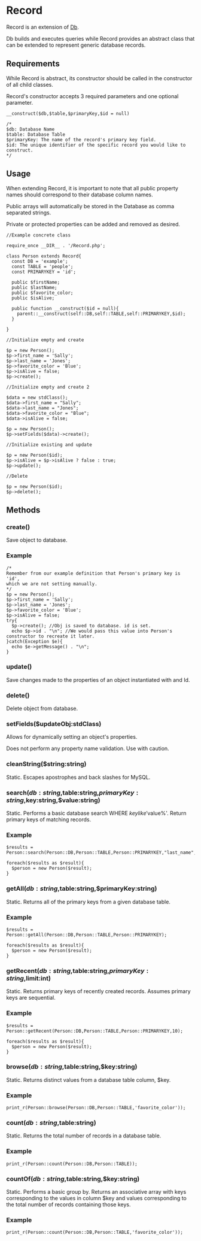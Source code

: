 # Record

Record is an extension of <a href="https://github.com/outlawdesigns-io/Db">Db</a>.

Db builds and executes queries while Record provides an abstract class that can be extended to represent generic database records.

## Requirements

While Record is abstract, its constructor should be called in the constructor of all child classes.

Record's constructor accepts 3 required parameters and one optional parameter.

```
__construct($db,$table,$primaryKey,$id = null)

/*
$db: Database Name
$table: Database Table
$primaryKey: The name of the record's primary key field.
$id: The unique identifier of the specific record you would like to construct.
*/
```


## Usage

When extending Record, it is important to note that all public property names should correspond to their database column names.

Public arrays will automatically be stored in the Database as comma separated strings.

Private or protected properties can be added and removed as desired.

```
//Example concrete class

require_once __DIR__ . '/Record.php';

class Person extends Record{
  const DB = 'example';
  const TABLE = 'people';
  const PRIMARYKEY = 'id';

  public $firstName;
  public $lastName;
  public $favorite_color;
  public $isAlive;

  public function __construct($id = null){
    parent::__construct(self::DB,self::TABLE,self::PRIMARYKEY,$id);
  }

}

//Initialize empty and create

$p = new Person();
$p->first_name = 'Sally';
$p->last_name = 'Jones';
$p->favorite_color = 'Blue';
$p->isAlive = false;
$p->create();

//Initialize empty and create 2

$data = new stdClass();
$data->first_name = "Sally";
$data->last_name = "Jones";
$data->favorite_color = "Blue";
$data->isAlive = false;

$p = new Person();
$p->setFields($data)->create();

//Initialize existing and update

$p = new Person($id);
$p->isAlive = $p->isAlive ? false : true;
$p->update();

//Delete

$p = new Person($id);
$p->delete();

```

## Methods

### create()

Save object to database.

### Example
```
/*
Remember from our example definition that Person's primary key is 'id',
which we are not setting manually.
*/
$p = new Person();
$p->first_name = 'Sally';
$p->last_name = 'Jones';
$p->favorite_color = 'Blue';
$p->isAlive = false;
try{
  $p->create(); //Obj is saved to database. id is set.
  echo $p->id . "\n"; //We would pass this value into Person's constructor to recreate it later.
}catch(Exception $e){
  echo $e->getMessage() . "\n";
}
```

### update()

Save changes made to the properties of an object instantiated with and Id.

### delete()

Delete object from database.

### setFields($updateObj:stdClass)

Allows for dynamically setting an object's properties.

Does not perform any property name validation. Use with caution.

### cleanString($string:string)

Static. Escapes apostrophes and back slashes for MySQL.

### search($db:string,$table:string,$primaryKey:string,$key:string,$value:string)

Static. Performs a basic database search WHERE $key like '%$value%'. Return primary keys of matching records.

### Example
```
$results = Person::search(Person::DB,Person::TABLE,Person::PRIMARYKEY,"last_name","Johns");

foreach($results as $result){
  $person = new Person($result);
}
```

### getAll($db:string,$table:string,$primaryKey:string)

Static. Returns all of the primary keys from a given database table.

### Example
```
$results = Person::getAll(Person::DB,Person::TABLE,Person::PRIMARYKEY);

foreach($results as $result){
  $person = new Person($result);
}
```

### getRecent($db:string,$table:string,$primaryKey:string,$limit:int)

Static. Returns primary keys of recently created records. Assumes primary keys are sequential.

### Example
```
$results = Person::getRecent(Person::DB,Person::TABLE,Person::PRIMARYKEY,10);

foreach($results as $result){
  $person = new Person($result);
}
```

### browse($db:string,$table:string,$key:string)

Static. Returns distinct values from a database table column, $key.

### Example
```
print_r(Person::browse(Person::DB,Person::TABLE,'favorite_color'));
```

### count($db:string,$table:string)

Static. Returns the total number of records in a database table.

### Example
```
print_r(Person::count(Person::DB,Person::TABLE));
```

### countOf($db:string,$table:string,$key:string)

Static. Performs a basic group by. Returns an associative array with keys corresponding to the values in column $key and values corresponding to the total number of records containing those keys.

### Example
```
print_r(Person::count(Person::DB,Person::TABLE,'favorite_color'));
```
